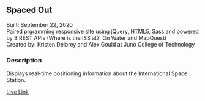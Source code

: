 ## Spaced Out

Built: September 22, 2020\
Paired prgramming responsive site using jQuery, HTML5, Sass and powered by 3 REST APIs (Where is the ISS at?, On Water and MapQuest)\
Created by: Kristen Delorey and Alex Gould at Juno College of Technology

### Description
Displays real-time positioning information about the International Space Station.

<a href="https://kdlry.github.io/spacedOut/">Live Link</a>
